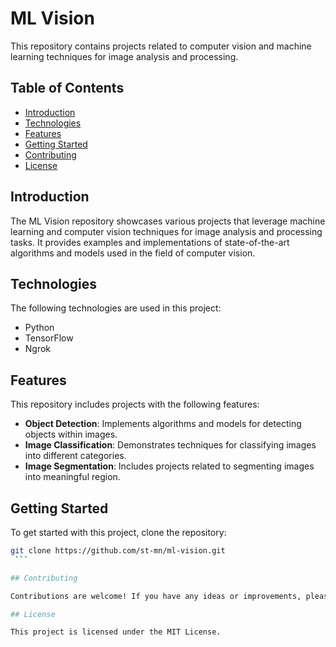 # ML Vision

This repository contains projects related to computer vision and machine learning techniques for image analysis and processing.

## Table of Contents

- [Introduction](#introduction)
- [Technologies](#technologies)
- [Features](#features)
- [Getting Started](#getting-started)
- [Contributing](#contributing)
- [License](#license)

## Introduction

The ML Vision repository showcases various projects that leverage machine learning and computer vision techniques for image analysis and processing tasks. It provides examples and implementations of state-of-the-art algorithms and models used in the field of computer vision.

## Technologies

The following technologies are used in this project:

- Python
- TensorFlow
- Ngrok

## Features

This repository includes projects with the following features:

- **Object Detection**: Implements algorithms and models for detecting objects within images.
- **Image Classification**: Demonstrates techniques for classifying images into different categories.
- **Image Segmentation**: Includes projects related to segmenting images into meaningful region.

## Getting Started

To get started with this project, clone the repository:

   ```bash
   git clone https://github.com/st-mn/ml-vision.git
    ```

## Contributing

Contributions are welcome! If you have any ideas or improvements, please open an issue or submit a pull request.

## License

This project is licensed under the MIT License.


